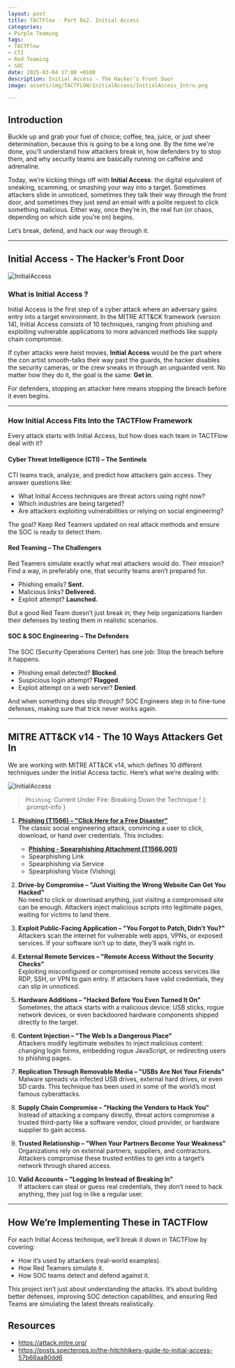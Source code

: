 ```yaml
---
layout: post
title: TACTFlow - Part 0x2. Initial Access
categories:
- Purple Teaming
tags:
- TACTFlow
- CTI
- Red Teaming
- SOC
date: 2025-03-04 17:00 +0100
description: Initial Access - The Hacker’s Front Door
image: assets/img/TACTFLOW/InitialAccess/InitialAccess_Intro.png

---
```


## Introduction
Buckle up and grab your fuel of choice; coffee, tea, juice, or just sheer determination, because this is going to be a long one. By the time we're done, you'll understand how attackers break in, how defenders try to stop them, and why security teams are basically running on caffeine and adrenaline.

Today, we’re kicking things off with **Initial Access**: the digital equivalent of sneaking, scamming, or smashing your way into a target. Sometimes attackers slide in unnoticed, sometimes they talk their way through the front door, and sometimes they just send an email with a polite request to click something malicious. Either way, once they’re in, the real fun (or chaos, depending on which side you’re on) begins.

Let’s break, defend, and hack our way through it.

---

## Initial Access - The Hacker’s Front Door

![InitialAccess](/assets/img/TACTFLOW/InitialAccess/InitialAccess.png)

### What is Initial Access ?
Initial Access is the first step of a cyber attack where an adversary gains entry into a target environment. In the MITRE ATT&CK framework (version 14), Initial Access consists of 10 techniques, ranging from phishing and exploiting vulnerable applications to more advanced methods like supply chain compromise.

If cyber attacks were heist movies, **Initial Access** would be the part where the con artist smooth-talks their way past the guards, the hacker disables the security cameras, or the crew sneaks in through an unguarded vent. No matter how they do it, the goal is the same: **Get in**.

For defenders, stopping an attacker here means stopping the breach before it even begins.

---
### How Initial Access Fits Into the TACTFlow Framework
Every attack starts with Initial Access, but how does each team in TACTFlow deal with it?

#### Cyber Threat Intelligence (CTI) – The Sentinels
CTI teams track, analyze, and predict how attackers gain access. They answer questions like:

- What Initial Access techniques are threat actors using right now?
- Which industries are being targeted?
- Are attackers exploiting vulnerabilities or relying on social engineering?

The goal? Keep Red Teamers updated on real attack methods and ensure the SOC is ready to detect them.

#### Red Teaming – The Challengers
Red Teamers simulate exactly what real attackers would do. Their mission? Find a way, in preferably one, that security teams aren’t prepared for.

- Phishing emails? **Sent.**
- Malicious links? **Delivered.**
- Exploit attempt? **Launched.**

But a good Red Team doesn’t just break in; they help organizations harden their defenses by testing them in realistic scenarios.

#### SOC & SOC Engineering – The Defenders
The SOC (Security Operations Center) has one job: Stop the breach before it happens.

- Phishing email detected? **Blocked**.
- Suspicious login attempt? **Flagged**.
- Exploit attempt on a web server? **Denied**.

And when something does slip through? SOC Engineers step in to fine-tune defenses, making sure that trick never works again.

---

## MITRE ATT&CK v14 - The 10 Ways Attackers Get In
We are working with MITRE ATT&CK v14, which defines 10 different techniques under the Initial Access tactic. Here’s what we’re dealing with:

![InitialAccess](/assets/img/TACTFLOW/InitialAccess/initialAccess_mitre.png)

> `Phishing`: Current Under Fire: Breaking Down the Technique !
{: .prompt-info }
1. [**Phishing (T1566) – "Click Here for a Free Disaster"**](https://ghnimiwael.github.io/posts/TACTFlow-0x03/)  
    The classic social engineering attack, convincing a user to click, download, or hand over credentials. This includes:

    - [**Phishing - Spearphishing Attachment (T1566.001)**](https://ghnimiwael.github.io/posts/TACTFlow-0x03.1/)
    - Spearphishing Link
    - Spearphishing via Service
    - Spearphishing Voice (Vishing) 

2. **Drive-by Compromise – "Just Visiting the Wrong Website Can Get You Hacked"**   
    No need to click or download anything, just visiting a compromised site can be enough. Attackers inject malicious scripts into legitimate pages, waiting for victims to land there.

3. **Exploit Public-Facing Application – "You Forgot to Patch, Didn’t You?"**   
    Attackers scan the internet for vulnerable web apps, VPNs, or exposed services. If your software isn’t up to date, they’ll walk right in.

4. **External Remote Services – "Remote Access Without the Security Checks"**   
    Exploiting misconfigured or compromised remote access services like RDP, SSH, or VPN to gain entry. If attackers have valid credentials, they can slip in unnoticed.

5. **Hardware Additions – "Hacked Before You Even Turned It On"**   
    Sometimes, the attack starts with a malicious device: USB sticks, rogue network devices, or even backdoored hardware components shipped directly to the target.

6. **Content Injection – "The Web Is a Dangerous Place"**  
    Attackers modify legitimate websites to inject malicious content: changing login forms, embedding rogue JavaScript, or redirecting users to phishing pages.

7. **Replication Through Removable Media – "USBs Are Not Your Friends"**    
    Malware spreads via infected USB drives, external hard drives, or even SD cards. This technique has been used in some of the world’s most famous cyberattacks.

8. **Supply Chain Compromise – "Hacking the Vendors to Hack You"**  
    Instead of attacking a company directly, threat actors compromise a trusted third-party like a software vendor, cloud provider, or hardware supplier to gain access.

9. **Trusted Relationship – "When Your Partners Become Your Weakness"** 
    Organizations rely on external partners, suppliers, and contractors. Attackers compromise these trusted entities to get into a target’s network through shared access.

10. **Valid Accounts – "Logging In Instead of Breaking In"**    
    If attackers can steal or guess real credentials, they don’t need to hack anything, they just log in like a regular user.

---

## How We’re Implementing These in TACTFlow
For each Initial Access technique, we’ll break it down in TACTFlow by covering:
- How it’s used by attackers (real-world examples).
- How Red Teamers simulate it.
- How SOC teams detect and defend against it.

This project isn’t just about understanding the attacks. It’s about building better defenses, improving SOC detection capabilities, and ensuring Red Teams are simulating the latest threats realistically.

## Resources
- <https://attack.mitre.org/>
- <https://posts.specterops.io/the-hitchhikers-guide-to-initial-access-57b66aa80dd6>
